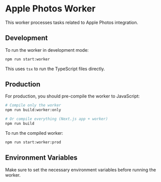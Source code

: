 # Apple Photos Worker

This worker processes tasks related to Apple Photos integration.

## Development

To run the worker in development mode:

```bash
npm run start:worker
```

This uses `tsx` to run the TypeScript files directly.

## Production

For production, you should pre-compile the worker to JavaScript:

```bash
# Compile only the worker
npm run build:worker:only

# Or compile everything (Next.js app + worker)
npm run build
```

To run the compiled worker:

```bash
npm run start:worker:prod
```

## Environment Variables

Make sure to set the necessary environment variables before running the worker. 
